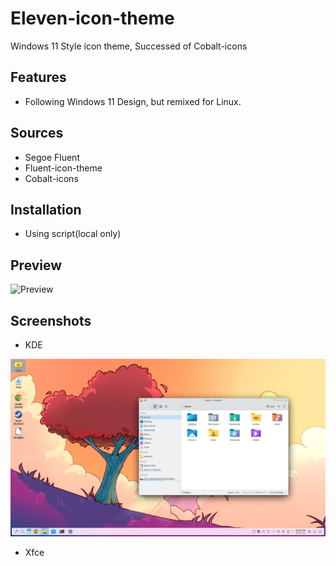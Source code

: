 # Eleven-icon-theme

Windows 11 Style icon theme, Successed of Cobalt-icons

## Features

* Following Windows 11 Design, but remixed for Linux.

## Sources

* Segoe Fluent
* Fluent-icon-theme
* Cobalt-icons

## Installation

* Using script(local only)

## Preview

![Preview](images/preview.png)

## Screenshots

* KDE

![kde_screenshot](images/screenshot_kde.png)

* Xfce
